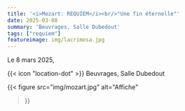 ```yaml
---
title: '<i>Mozart: REQUIEM</i><br/>"Une fin éternelle"'
date: 2025-03-08
summary: 'Beuvrages, Salle Dubedout'
tags: ["requiem"]
featureimage: img/lacrimosa.jpg
---
```


Le 8 mars 2025,

{{< icon "location-dot" >}} Beuvrages, Salle Dubedout

{{< figure
    src="img/mozart.jpg"
    alt="Affiche"
>}}

